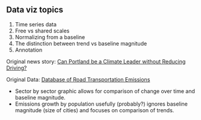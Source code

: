 ## Data viz topics

1.  Time series data
2.  Free vs shared scales
3.  Normalizing from a baseline
4.  The distinction between trend vs baseline magnitude
5.  Annotation

Original news story: [Can Portland be a Climate Leader without Reducing
Driving?](https://www.nytimes.com/interactive/2022/04/21/climate/portland-emissions-infrastructure-environment.html)

Original Data: [Database of Road Transportation
Emissions](https://daac.ornl.gov/CMS/guides/CMS_DARTE_V2.html)

-   Sector by sector graphic allows for comparison of change over time
    and baseline magnitude.
-   Emissions growth by population usefully (probably?) ignores baseline
    magnitude (size of cities) and focuses on comparison of trends.
